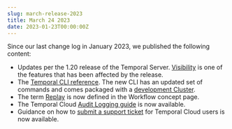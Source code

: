 ```yaml
---
slug: march-release-2023
title: March 24 2023
date: 2023-01-23T00:00:00Z
---
```


Since our last change log in January 2023, we published the following content:

- Updates per the 1.20 release of the Temporal Server. [Visibility](/visibility) is one of the features that has been affected by the release.
- The [Temporal CLI reference](/cli). The new CLI has an updated set of commands and comes packaged with a [development Cluster](/application-development/foundations#connect-to-a-dev-cluster).
- The term [Replay](/workflows#replays) is now defined in the Workflow concept page.
- The Temporal Cloud [Audit Logging guide](/cloud/how-to-manage-audit-logging) is now available.
- Guidance on how to [submit a support ticket](/cloud/how-to-create-a-ticket-for-temporal-support) for Temporal Cloud users is now available.

